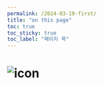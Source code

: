 ```yaml
---
permalink: /2024-03-19-first/
title: "on this page"
toc: true
toc_sticky: true
toc_label: "페이지 목"
---
```


# ![icon](/assets/logo.ico/apple-icon-120x120.png)
